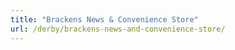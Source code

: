 ```yaml
---
title: "Brackens News & Convenience Store"
url: /derby/brackens-news-and-convenience-store/
---
```

